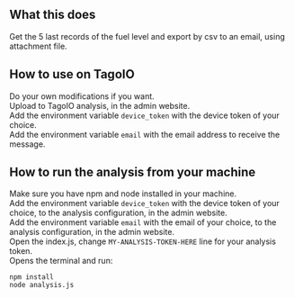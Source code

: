 ## What this does
Get the 5 last records of the fuel level and export by csv to an email, using attachment file.

## How to use on TagoIO
Do your own modifications if you want.<br>
Upload to TagoIO analysis, in the admin website.<br>
Add the environment variable `device_token` with the device token of your choice.<br>
Add the environment variable `email` with the email address to receive the message.

## How to run the analysis from your machine
Make sure you have npm and node installed in your machine.<br>
Add the environment variable `device_token` with the device token of your choice, to the analysis configuration, in the admin website.<br>
Add the environment variable `email` with the email of your choice, to the analysis configuration, in the admin website.<br>
Open the index.js, change `MY-ANALYSIS-TOKEN-HERE` line for your analysis token.<br>
Opens the terminal and run:

`npm install`<br>
`node analysis.js`
